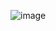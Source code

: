 
![image](https://github.com/DariuszJozwiak/ERP/assets/25744309/07a5ccfc-1f34-4f0c-94c3-da9ba69f1eb4)
